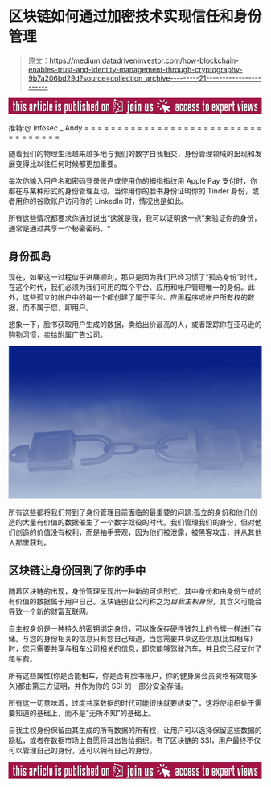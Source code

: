 # 区块链如何通过加密技术实现信任和身份管理

> 原文：<https://medium.datadriveninvestor.com/how-blockchain-enables-trust-and-identity-management-through-cryptography-9b7a206bd29d?source=collection_archive---------21----------------------->

[![](img/5aebc6c87701c39e04d34df19ff2359e.png)](http://www.track.datadriveninvestor.com/ExpertViewTeali1)

推特:@ Infosec _ Andy
= = = = = = = = = = = = = = = = = = = = = = = = = = = = = = = = = = =

随着我们的物理生活越来越多地与我们的数字自我相交，身份管理领域的出现和发展变得比以往任何时候都更加重要。

每次你输入用户名和密码登录账户或使用你的拇指指纹用 Apple Pay 支付时，你都在与某种形式的身份管理互动。当你用你的脸书身份证明你的 Tinder 身份，或者用你的谷歌账户访问你的 LinkedIn 时，情况也是如此。

所有这些情况都要求你通过说出“这就是我，我可以证明这一点”来验证你的身份，通常是通过共享一个秘密密码。*

## 身份孤岛

现在，如果这一过程似乎进展顺利，那只是因为我们已经习惯了“孤岛身份”时代，在这个时代，我们必须为我们可用的每个平台、应用和帐户管理唯一的身份。此外，这些孤立的帐户中的每一个都创建了属于平台、应用程序或帐户所有权的数据，而不属于您，即用户。

想象一下，脸书获取用户生成的数据，卖给出价最高的人，或者跟踪你在亚马逊的购物习惯，卖给附属广告公司。

![](img/ca6d60197e15b9ba1d00d7d810c5e8c8.png)

所有这些都将我们带到了身份管理目前面临的最重要的问题:孤立的身份和他们创造的大量有价值的数据催生了一个数字奴役的时代。我们管理我们的身份，但对他们创造的价值没有权利，而是袖手旁观，因为他们被泄露，被黑客攻击，并从其他人那里获利。

## 区块链让身份回到了你的手中

随着区块链的出现，身份管理呈现出一种新的可信形式，其中身份和由身份生成的有价值的数据属于用户自己。区块链创业公司称之为*自我主权身份*，其含义可能会导致一个新的财富互联网。

自主权身份是一种持久的密钥绑定身份，可以像保存硬件钱包上的令牌一样进行存储。与您的身份相关的信息只有您自己知道，当您需要共享这些信息(比如租车)时，您只需要共享与租车公司相关的信息，即您能够驾驶汽车，并且您已经支付了租车费。

所有这些属性(你是否能租车，你是否有脸书账户，你的健身房会员资格有效期多久)都由第三方证明，并作为你的 SSI 的一部分安全存储。

所有这一切意味着，过度共享数据的时代可能很快就要结束了，这将使组织处于需要知道的基础上，而不是“无所不知”的基础上。

自我主权身份保留由其生成的所有数据的所有权，让用户可以选择保留这些数据的隐私，或者在数据市场上自愿将其出售给组织。有了区块链的 SSI，用户最终不仅可以管理自己的身份，还可以拥有自己的身份。

[![](img/f04710796f5536613dcfc0c426a35ba7.png)](http://www.track.datadriveninvestor.com/ExpertViewI1B)